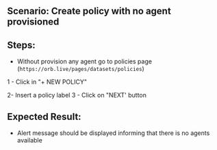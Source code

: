 ## Scenario: Create policy with no agent provisioned 
## Steps: 
- Without provision any agent go to policies page (`https://orb.live/pages/datasets/policies`)

1 - Click in "+ NEW POLICY"

2- Insert a policy label
3 - Click on "NEXT' button

## Expected Result: 
 
- Alert message should be displayed informing that there is no agents available